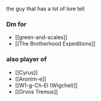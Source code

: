 the guy that has a lot of lore tell

### Dm for 
- [[green-and-scales]]
- [[The Brotherhood Expeditions]]

### also player of 
- [[Cyrus]]
- [[Aronim-e]]
- [[W1-g-Ch-El (Wigchel)]]
- [[Orvos Tremus]]